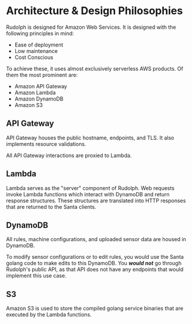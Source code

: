 # Architecture & Design Philosophies

Rudolph is designed for Amazon Web Services. It is designed with the following principles in mind:

* Ease of deployment
* Low maintenance
* Cost Conscious

To achieve these, it uses almost exclusively serverless AWS products. Of them the most prominent are:

* Amazon API Gateway
* Amazon Lambda
* Amazon DynamoDB
* Amazon S3


## API Gateway
API Gateway houses the public hostname, endpoints, and TLS. It also implements resource validations.

All API Gateway interactions are proxied to Lambda.


## Lambda
Lambda serves as the "server" component of Rudolph. Web requests invoke Lambda functions which interact with DynamoDB and
return response structures. These structures are translated into HTTP responses that are returned to the Santa clients.


## DynamoDB
All rules, machine configurations, and uploaded sensor data are housed in DynamoDB.

To modify sensor configurations or to edit rules, you would use the Santa golang code to make edits to this DynamoDB.
You **_would not_** go through Rudolph's public API, as that API does not have any endpoints that would implement this
use case.

## S3
Amazon S3 is used to store the compiled golang service binaries that are executed by the Lambda functions.


